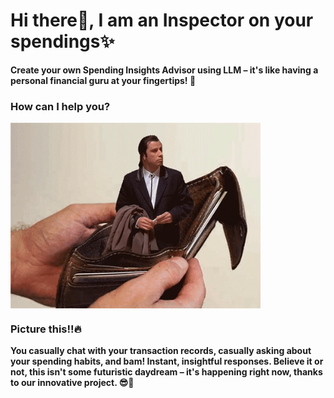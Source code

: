 <p>
  <h1 align="left"><b>Hi there👋, I am an Inspector on your spendings✨</b></h1>
</p>
<a align="left"><b>Create your own Spending Insights Advisor using LLM – it's like having a personal financial guru at your fingertips! 🚀</b></a>


### How can I help you?
<img align="center" alt="GIF" src="https://github.com/DJJamsran/images/blob/main/fzoM.gif" width="400"/>


### Picture this!!🔥
<a align="left"><b>You casually chat with your transaction records, casually asking about your spending habits, and bam! Instant, insightful responses. Believe it or not, this isn't some futuristic daydream – it's happening right now, thanks to our innovative project. 😎💸</b></a>

